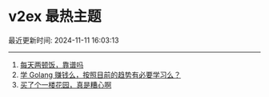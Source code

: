 # v2ex 最热主题

最近更新时间: 2024-11-11 16:03:13

--- 
1. [每天两顿饭，靠谱吗](https://www.v2ex.com/t/1088343) 
2. [学 Golang 赚钱么，按照目前的趋势有必要学习么？](https://www.v2ex.com/t/1088370) 
3. [买了个一楼花园，真是糟心啊](https://www.v2ex.com/t/1088412) 
